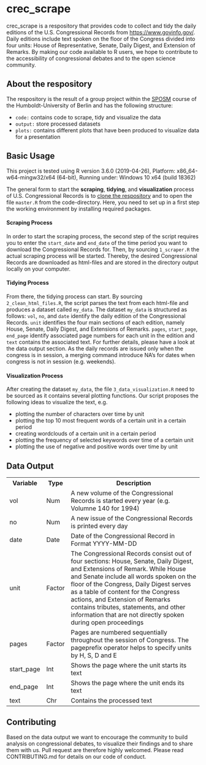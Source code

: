 # crec_scrape
crec_scrape is a respository that provides code to collect and tidy the daily editions of the U.S. Congressional Records from https://www.govinfo.gov/. Daily editions include text spoken on the floor of the Congress divided into four units: House of Representative, Senate, Daily Digest, and Extension of Remarks. By making our code available to R users, we hope to contribute to the accessibility of congressional debates and to the open science community. 

## About the respository
The respository is the result of a group project within the [SPOSM](https://github.com/joachim-gassen/sposm) course of the Humboldt-University of Berlin and has the following structure:

* `code:` contains code to scrape, tidy and visualize the data
* `output:` store processed datasets
* `plots:` contains different plots that have been produced to visualize data for a presentation

## Basic Usage
This project is tested using R version 3.6.0 (2019-04-26), Platform: x86_64-w64-mingw32/x64 (64-bit), Running under: Windows 10 x64 (build 18362)

The general form to start the **scraping**, **tidying**, and **visualization** process of U.S. Congressional Records is to [clone the respository](https://help.github.com/en/github/creating-cloning-and-archiving-repositories/cloning-a-repository) and to open the file `master.R` from the code-directory. Here, you need to set up in a first step the working environment by installing required packages. 

#### Scraping Process
In order to start the scraping process, the second step of the script requires you to enter the `start_date` and `end_date` of the time period you want to download the Congressional Records for. Then, by sourcing `1_scraper.R` the actual scraping process will be started. Thereby, the desired Congressional Records are downloaded as html-files and are stored in the directory output locally on your computer. 

#### Tidying Process
From there, the tidying process can start. By sourcing `2_clean_html_files.R`, the script parses the text from each html-file and produces a dataset called `my_data`. The dataset `my_data` is structured as follows: `vol`, `no`, and `date` identify the daily edition of the Congressional Records. `unit` identifies the four main sections of each edition, namely House, Senate, Daily Digest, and Extensions of Remarks. `pages`, `start_page`, `end_page` identify associated page numbers for each unit in the edition and `text` contains the associated text. For further details, please have a look at the data output section. As the daily records are issued only when the congress is in session, a merging command introduce NA’s for dates when congress is not in session (e.g. weekends).

#### Visualization Process
After creating the dataset `my_data`, the file `3_data_visualization.R` need to be sourced as it contains several plotting functions. Our script proposes the following ideas to visualize the text, e.g.

* plotting the number of characters over time by unit
* plotting the top 10 most frequent words of a certain unit in a certain period
* creating wordclouds of a certain unit in a certain period
* plotting the frequency of selected keywords over time of a certain unit
* plotting the use of negative and positive words over time by unit

## Data Output
 <table style="width:100%">
  <tr>
    <th>Variable</th>
    <th>Type</th>
    <th>Description</th>
  </tr>
  <tr>
    <td>vol</td>
    <td>Num</td>
    <td>A new volume of the Congressional Records is started every year (e.g. Volumne 140 for 1994)</td>
  </tr>
  <tr>
    <td>no</td>
    <td>Num</td>
    <td>A new issue of the Congressional Records is printed every day </td>
  </tr>
  <tr>
    <td>date</td>
    <td>Date</td>
    <td>Date of the Congressional Record in Format YYYY-MM-DD</td>
  </tr>
  <tr>
    <td>unit</td>
    <td>Factor</td>
    <td>The Congressional Records consist out of four sections: House, Senate, Daily Digest, and Extensions of Remark. While House and Senate include all words spoken on the floor of the Congress, Daily Digest serves as a table of content for the Congress actions, and Extension of Remarks contains tributes, statements, and other information that are not directly spoken during open proceedings</td>
  </tr>
  <tr>
    <td>pages</td>
    <td>Factor</td>
    <td>Pages are numbered sequentially throughout the session of Congress. The pageprefix operator helps to specify units by H, S, D and E</td>
  </tr>
  <tr>
    <td>start_page</td>
    <td>Int</td>
    <td>Shows the page where the unit starts its text</td>
  </tr>
  <tr>
    <td>end_page</td>
    <td>Int</td>
    <td>Shows the page where the unit ends its text</td>
  </tr>
  <tr>
    <td>text</td>
    <td>Chr</td>
    <td>Contains the processed text </td>
  </tr>
</table> 

## Contributing
Based on the data output we want to encourage the community to build analysis on congressional debates, to visualize their findings and to share them with us. Pull request are therefore highly welcomed. Please read CONTRIBUTING.md for details on our code of conduct.

